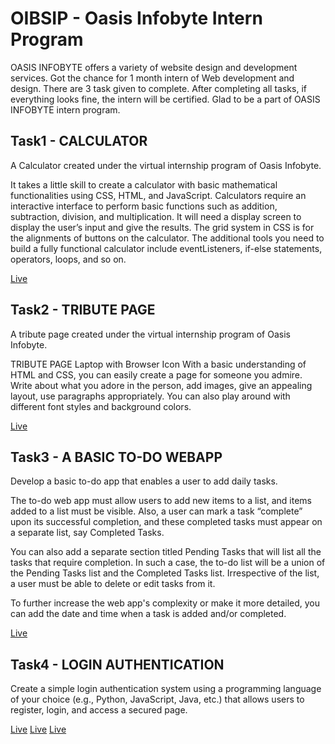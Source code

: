 # OIBSIP - Oasis Infobyte Intern Program


OASIS INFOBYTE offers a variety of website design and development services. Got the chance for 1 month intern of Web development and design. 
There are 3 task given to complete. After completing all tasks, if everything looks fine, the intern will be certified. 
Glad to be a part of OASIS INFOBYTE intern program.


## Task1 - CALCULATOR
A Calculator created under the virtual internship program of Oasis Infobyte. <br>

It takes a little skill to create a calculator with basic mathematical functionalities using CSS, HTML, and JavaScript.
Calculators require an interactive interface to perform basic functions such as addition, subtraction, division, and multiplication.
It will need a  display screen to display the user’s input and give the results. The grid system in CSS is for the alignments of buttons on the calculator. The additional tools you need to build a fully functional calculator include eventListeners, if-else statements, operators, loops, and so on.

[Live](https://kuppamthanusha.github.io/WebOASIS/task1/cal.html)



## Task2 - TRIBUTE PAGE
A tribute page created under the virtual internship program of Oasis Infobyte. <br>

TRIBUTE PAGE
Laptop with Browser Icon
With a basic understanding of HTML and CSS, you can easily create a page for someone you admire. Write about what you adore in the person, add images, give an appealing layout, use paragraphs appropriately. You can also play around with different font styles and background colors.

[Live](https://kuppamthanusha.github.io/WebOASIS/task2/tribute.html)


## Task3 - A BASIC TO-DO WEBAPP
Develop a basic to-do app that enables a user to add daily tasks.

The to-do web app must allow users to add new items to a list, and items added to a list must be visible. Also, a user can mark a task “complete” upon its successful completion, and these completed tasks must appear on a separate list, say Completed Tasks.

You can also add a separate section titled Pending Tasks that will list all the tasks that require completion. In such a case, the to-do list will be a union of the Pending Tasks list and the Completed Tasks list. Irrespective of the list, a user must be able to delete or edit tasks from it.

To further increase the web app's complexity or make it more detailed, you can add the date and time when a task is added and/or completed.

[Live](https://kuppamthanusha.github.io/WebOASIS/task3/todolist.html)



## Task4 - LOGIN AUTHENTICATION 

Create a simple login authentication system using a programming language of your choice (e.g., Python, JavaScript, Java, etc.) that allows users to register, login, and access a secured page.

[Live](https://kuppamthanusha.github.io/WebOASIS/task4/templates/index.html)
[Live](https://kuppamthanusha.github.io/WebOASIS/task4/templates/register.html)
[Live](https://kuppamthanusha.github.io/WebOASIS/task4/templates/login.html)
